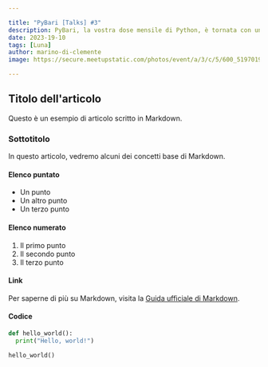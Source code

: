 ```yaml
---

title: "PyBari [Talks] #3"
description: PyBari, la vostra dose mensile di Python, è tornata con una novità che vi farà brillare gli occhi più di un bug fixato. Un evento in collaborazione con PugliaDevs, la community degli sviluppatori pugliesi!
date: 2023-19-10
tags: [Luna]
author: marino-di-clemente
image: https://secure.meetupstatic.com/photos/event/a/3/c/5/600_519701925.webp?w=384

---
```

## Titolo dell'articolo

Questo è un esempio di articolo scritto in Markdown.

### Sottotitolo

In questo articolo, vedremo alcuni dei concetti base di Markdown.

#### Elenco puntato

* Un punto
* Un altro punto
* Un terzo punto

#### Elenco numerato

1. Il primo punto
2. Il secondo punto
3. Il terzo punto

#### Link

Per saperne di più su Markdown, visita la [Guida ufficiale di Markdown](https://daringfireball.com/projects/markdown/).



#### Codice

```python
def hello_world():
  print("Hello, world!")

hello_world()


